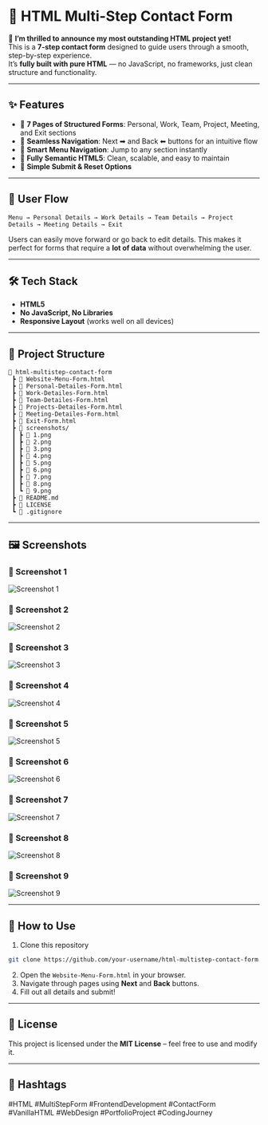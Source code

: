 
# 🌟 HTML Multi-Step Contact Form  

🚀 **I’m thrilled to announce my most outstanding HTML project yet!**  
This is a **7-step contact form** designed to guide users through a smooth, step-by-step experience.  
It’s **fully built with pure HTML** — no JavaScript, no frameworks, just clean structure and functionality.  

---

## ✨ Features  
- 🔹 **7 Pages of Structured Forms**: Personal, Work, Team, Project, Meeting, and Exit sections  
- 🔹 **Seamless Navigation**: Next ➡ and Back ⬅ buttons for an intuitive flow  
- 🔹 **Smart Menu Navigation**: Jump to any section instantly  
- 🔹 **Fully Semantic HTML5**: Clean, scalable, and easy to maintain  
- 🔹 **Simple Submit & Reset Options**  

---

## 🧭 User Flow  
`Menu → Personal Details → Work Details → Team Details → Project Details → Meeting Details → Exit`  

Users can easily move forward or go back to edit details. This makes it perfect for forms that require a **lot of data** without overwhelming the user.

---

## 🛠️ Tech Stack  
- **HTML5**  
- **No JavaScript, No Libraries**  
- **Responsive Layout** (works well on all devices)  

---

## 📂 Project Structure  
```
📁 html-multistep-contact-form  
 ┣ 📄 Website-Menu-Form.html  
 ┣ 📄 Personal-Detailes-Form.html  
 ┣ 📄 Work-Detailes-Form.html  
 ┣ 📄 Team-Detailes-Form.html  
 ┣ 📄 Projects-Detailes-Form.html  
 ┣ 📄 Meeting-Detailes-Form.html  
 ┣ 📄 Exit-Form.html  
 ┣ 📂 screenshots/  
 ┃ ┣ 📄 1.png  
 ┃ ┣ 📄 2.png  
 ┃ ┣ 📄 3.png  
 ┃ ┣ 📄 4.png  
 ┃ ┣ 📄 5.png  
 ┃ ┣ 📄 6.png  
 ┃ ┣ 📄 7.png  
 ┃ ┣ 📄 8.png  
 ┃ ┗ 📄 9.png  
 ┣ 📄 README.md  
 ┣ 📄 LICENSE  
 ┗ 📄 .gitignore
```

---

## 🖼️ Screenshots  

### 🔹 Screenshot 1  
![Screenshot 1](1.png)  

### 🔹 Screenshot 2  
![Screenshot 2](2.png)  

### 🔹 Screenshot 3  
![Screenshot 3](3.png)  

### 🔹 Screenshot 4  
![Screenshot 4](4.png)  

### 🔹 Screenshot 5  
![Screenshot 5](5.png)  

### 🔹 Screenshot 6  
![Screenshot 6](6.png)  

### 🔹 Screenshot 7  
![Screenshot 7](7.png)  

### 🔹 Screenshot 8  
![Screenshot 8](8.png)  

### 🔹 Screenshot 9  
![Screenshot 9](9.png)  

---

## 🚀 How to Use  
1. Clone this repository  
```bash
git clone https://github.com/your-username/html-multistep-contact-form.git
```
2. Open the `Website-Menu-Form.html` in your browser.  
3. Navigate through pages using **Next** and **Back** buttons.  
4. Fill out all details and submit!  

---

## 📜 License  
This project is licensed under the **MIT License** – feel free to use and modify it.  

---

## 🔖 Hashtags  
#HTML #MultiStepForm #FrontendDevelopment #ContactForm #VanillaHTML #WebDesign #PortfolioProject #CodingJourney
